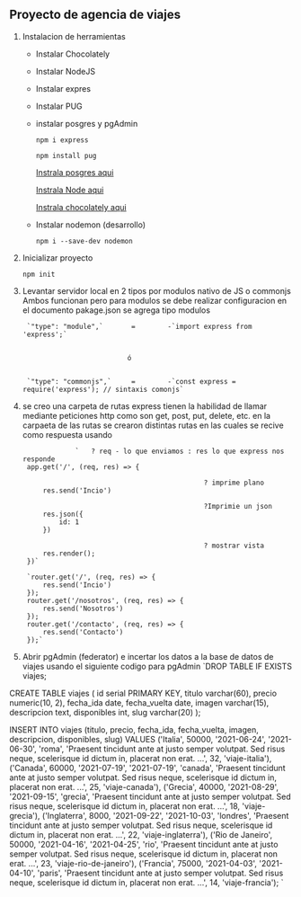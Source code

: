 ## Proyecto de agencia de viajes

1. Instalacion de herramientas 
    - Instalar Chocolately 
    - Instalar NodeJS 
    - Instalar expres
    - Instalar PUG
    - instalar posgres y pgAdmin


        `npm i express`
        
        `npm install pug`

        [Instrala posgres aqui](https://www.enterprisedb.com/downloads/postgres-postgresql-downloads)

        [Instrala Node aqui](https://nodejs.org/en)

        [Instrala chocolately aqui](https://chocolatey.org/)

    - Instalar nodemon (desarrollo)

    
        `npm i --save-dev nodemon`

2. Inicializar proyecto 


    `npm init `
    

3. Levantar servidor local en 2 tipos por modulos nativo de JS o commonjs 
    Ambos funcionan pero para modulos se debe realizar configuracion en el documento pakage.json se agrega tipo modulos


        `"type": "module",`       =        -`import express from 'express';`


                                 ó


        `"type": "commonjs",`     =        -`const express = require('express'); // sintaxis comonjs`

4. se creo una carpeta de rutas 
    express tienen la habilidad de llamar mediante peticiones http como son get, post, put, delete, etc.
    en la carpaeta de las rutas se crearon distintas rutas en las cuales se recive como respuesta usando 

    
                    `   ? req - lo que enviamos : res lo que express nos responde
        app.get('/', (req, res) => {
            
                                                    ? imprime plano
            res.send('Incio')

                                                    ?Imprimie un json
            res.json({  
                id: 1
            })

                                                    ? mostrar vista
            res.render();
        })`
        
        `router.get('/', (req, res) => {
            res.send('Incio')
        });
        router.get('/nosotros', (req, res) => {
            res.send('Nosotros')
        });
        router.get('/contacto', (req, res) => {
            res.send('Contacto')
        });`

5. Abrir pgAdmin (federator) e incertar los datos a la base de datos de viajes usando el siguiente codigo para pgAdmin
    `DROP TABLE IF EXISTS viajes;

CREATE TABLE viajes (
  id serial PRIMARY KEY,
  titulo varchar(60),
  precio numeric(10, 2),
  fecha_ida date,
  fecha_vuelta date,
  imagen varchar(15),
  descripcion text,
  disponibles int,
  slug varchar(20)
);

INSERT INTO viajes (titulo, precio, fecha_ida, fecha_vuelta, imagen, descripcion, disponibles, slug)
VALUES 
  ('Italia', 50000, '2021-06-24', '2021-06-30', 'roma', 'Praesent tincidunt ante at justo semper volutpat. Sed risus neque, scelerisque id dictum in, placerat non erat. ...', 32, 'viaje-italia'),
  ('Canada', 60000, '2021-07-19', '2021-07-19', 'canada', 'Praesent tincidunt ante at justo semper volutpat. Sed risus neque, scelerisque id dictum in, placerat non erat. ...', 25, 'viaje-canada'),
  ('Grecia', 40000, '2021-08-29', '2021-09-15', 'grecia', 'Praesent tincidunt ante at justo semper volutpat. Sed risus neque, scelerisque id dictum in, placerat non erat. ...', 18, 'viaje-grecia'),
  ('Inglaterra', 8000, '2021-09-22', '2021-10-03', 'londres', 'Praesent tincidunt ante at justo semper volutpat. Sed risus neque, scelerisque id dictum in, placerat non erat. ...', 22, 'viaje-inglaterra'),
  ('Rio de Janeiro', 50000, '2021-04-16', '2021-04-25', 'rio', 'Praesent tincidunt ante at justo semper volutpat. Sed risus neque, scelerisque id dictum in, placerat non erat. ...', 23, 'viaje-rio-de-janeiro'),
  ('Francia', 75000, '2021-04-03', '2021-04-10', 'paris', 'Praesent tincidunt ante at justo semper volutpat. Sed risus neque, scelerisque id dictum in, placerat non erat. ...', 14, 'viaje-francia');
`